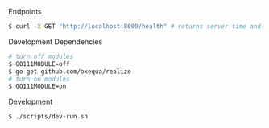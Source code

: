 Endpoints

```bash
$ curl -X GET "http://localhost:8000/health" # returns server time and 200 responseCode

```




Development Dependencies

```bash
# turn off modules
$ GO111MODULE=off
$ go get github.com/oxequa/realize
# turn on modules
$ GO111MODULE=on
```


Development

```bash
$ ./scripts/dev-run.sh
```

